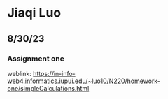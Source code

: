 # Jiaqi Luo
## 8/30/23
### Assignment one
weblink: https://in-info-web4.informatics.iupui.edu/~luo10/N220/homework-one/simpleCalculations.html